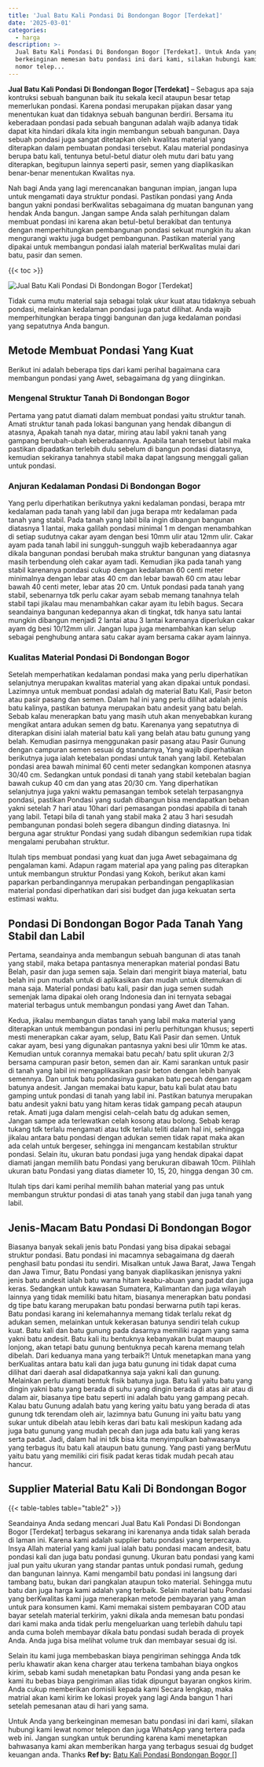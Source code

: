 ```yaml
---
title: 'Jual Batu Kali Pondasi Di Bondongan Bogor [Terdekat]'
date: '2025-03-01'
categories:
  - harga
description: >-
  Jual Batu Kali Pondasi Di Bondongan Bogor [Terdekat]. Untuk Anda yang
  berkeinginan memesan batu pondasi ini dari kami, silakan hubungi kami lewat
  nomor telep...
---
```


**Jual Batu Kali Pondasi Di Bondongan Bogor \[Terdekat\]** – Sebagus apa saja kontruksi sebuah bangunan baik itu sekala kecil ataupun besar tetap memerlukan pondasi. Karena pondasi merupakan pijakan dasar yang menentukan kuat dan tidaknya sebuah bangunan berdiri. Bersama itu keberadaan pondasi pada sebuah bangunan adalah wajib adanya tidak dapat kita hindari dikala kita ingin membangun sebuah bangunan. Daya sebuah pondasi juga sangat ditetapkan oleh kwalitas material yang diterapkan dalam pembuatan pondasi tersebut. Kalau material pondasinya berupa batu kali, tentunya betul-betul diatur oleh mutu dari batu yang diterapkan, begitupun lainnya seperti pasir, semen yang diaplikasikan benar-benar menentukan Kwalitas nya.

Nah bagi Anda yang lagi merencanakan bangunan impian, jangan lupa untuk mengamati daya struktur pondasi. Pastikan pondasi yang Anda bangun yakni pondasi berKwalitas sebagaimana dg muatan bangunan yang hendak Anda bangun. Jangan sampe Anda salah perhitungan dalam membuat pondasi ini karena akan betul-betul berakibat dan tentunya dengan memperhitungkan pembangunan pondasi sekuat mungkin itu akan mengurangi waktu juga budget pembangunan. Pastikan material yang dipakai untuk membangun pondasi ialah material berKwalitas mulai dari batu, pasir dan semen.

{{< toc >}}

![Jual Batu Kali Pondasi Di Bondongan Bogor [Terdekat]](/images/jual-batu-kali-07.png)

Tidak cuma mutu material saja sebagai tolak ukur kuat atau tidaknya sebuah pondasi, melainkan kedalaman pondasi juga patut dilihat. Anda wajib memperhitungkan berapa tinggi bangunan dan juga kedalaman pondasi yang sepatutnya Anda bangun.

## Metode Membuat Pondasi Yang Kuat

Berikut ini adalah beberapa tips dari kami perihal bagaimana cara membangun pondasi yang Awet, sebagaimana dg yang diinginkan.

### Mengenal Struktur Tanah Di Bondongan Bogor

Pertama yang patut diamati dalam membuat pondasi yaitu struktur tanah. Amati struktur tanah pada lokasi bangunan yang hendak dibangun di atasnya, Apakah tanah nya datar, miring atau labil yakni tanah yang gampang berubah-ubah keberadaannya. Apabila tanah tersebut labil maka pastikan dipadatkan terlebih dulu sebelum di bangun pondasi diatasnya, kemudian sekiranya tanahnya stabil maka dapat langsung menggali galian untuk pondasi.

### Anjuran Kedalaman Pondasi Di Bondongan Bogor

Yang perlu diperhatikan berikutnya yakni kedalaman pondasi, berapa mtr kedalaman pada tanah yang labil dan juga berapa mtr kedalaman pada tanah yang stabil. Pada tanah yang labil bila ingin dibangun bangunan diatasnya 1 lantai, maka galilah pondasi minimal 1 m dengan menambahkan di setiap sudutnya cakar ayam dengan besi 10mm ulir atau 12mm ulir. Cakar ayam pada tanah labil ini sungguh-sungguh wajib keberadaannya agar dikala bangunan pondasi berubah maka struktur bangunan yang diatasnya masih terbendung oleh cakar ayam tadi. Kemudian jika pada tanah yang stabil karenanya pondasi cukup dengan kedalaman 60 centi meter minimalnya dengan lebar atas 40 cm dan lebar bawah 60 cm atau lebar bawah 40 centi meter, lebar atas 20 cm. Untuk pondasi pada tanah yang stabil, sebenarnya tdk perlu cakar ayam sebab memang tanahnya telah stabil tapi jikalau mau menambahkan cakar ayam itu lebih bagus. Secara seandainya bangunan kedepannya akan di tingkat, tdk hanya satu lantai mungkin dibangun menjadi 2 lantai atau 3 lantai karenanya diperlukan cakar ayam dg besi 10/12mm ulir. Jangan lupa juga menambahkan kan selup sebagai penghubung antara satu cakar ayam bersama cakar ayam lainnya.

### Kualitas Material Pondasi Di Bondongan Bogor

Setelah memperhatikan kedalaman pondasi maka yang perlu diperhatikan selanjutnya merupakan kwalitas material yang akan dipakai untuk pondasi. Lazimnya untuk membuat pondasi adalah dg material Batu Kali, Pasir beton atau pasir pasang dan semen. Dalam hal ini yang perlu dilihat adalah jenis batu kalinya, pastikan batunya merupakan batu andesit yang batu belah. Sebab kalau menerapkan batu yang masih utuh akan menyebabkan kurang mengikat antara adukan semen dg batu. Karenanya yang sepatutnya di diterapkan disini ialah material batu kali yang belah atau batu gunung yang belah. Kemudian pasirnya menggunakan pasir pasang atau Pasir Gunung dengan campuran semen sesuai dg standarnya, Yang wajib diperhatikan berikutnya juga ialah ketebalan pondasi untuk tanah yang labil. Ketebalan pondasi area bawah minimal 60 centi meter sedangkan komponen atasnya 30/40 cm. Sedangkan untuk pondasi di tanah yang stabil ketebalan bagian bawah cukup 40 cm dan yang atas 20/30 cm. Yang diperhatikan selanjutnya juga yakni waktu pemasangan tembok setelah terpasangnya pondasi, pastikan Pondasi yang sudah dibangun bisa mendapatkan beban yakni setelah 7 hari atau 10hari dari pemasangan pondasi apabila di tanah yang labil. Tetapi bila di tanah yang stabil maka 2 atau 3 hari sesudah pembangunan pondasi boleh segera dibangun dinding diatasnya. Ini berguna agar struktur Pondasi yang sudah dibangun sedemikian rupa tidak mengalami perubahan struktur.

Itulah tips membuat pondasi yang kuat dan juga Awet sebagaimana dg pengalaman kami. Adapun ragam material apa yang paling pas diterapkan untuk membangun struktur Pondasi yang Kokoh, berikut akan kami paparkan perbandingannya merupakan perbandingan pengaplikasian material pondasi diperhatikan dari sisi budget dan juga kekuatan serta estimasi waktu.

## Pondasi Di Bondongan Bogor Pada Tanah Yang Stabil dan Labil

Pertama, seandainya anda membangun sebuah bangunan di atas tanah yang stabil, maka betapa pantasnya menerapkan material pondasi Batu Belah, pasir dan juga semen saja. Selain dari mengirit biaya material, batu belah ini pun mudah untuk di aplikasikan dan mudah untuk ditemukan di mana saja. Material pondasi batu kali, pasir dan juga semen sudah semenjak lama dipakai oleh orang Indonesia dan ini ternyata sebagai material terbagus untuk membangun pondasi yang Awet dan Tahan.

Kedua, jikalau membangun diatas tanah yang labil maka material yang diterapkan untuk membangun pondasi ini perlu perhitungan khusus; seperti mesti menerapkan cakar ayam, selup, Batu Kali Pasir dan semen. Untuk cakar ayam, besi yang digunakan pantasnya yakni besi ulir 10mm ke atas. Kemudian untuk corannya memakai batu pecah/ batu split ukuran 2/3 bersama campuran pasir beton, semen dan air. Kami sarankan untuk pasir di tanah yang labil ini mengaplikasikan pasir beton dengan lebih banyak semennya. Dan untuk batu pondasinya gunakan batu pecah dengan ragam batunya andesit. Jangan memakai batu kapur, batu kali bulat atau batu gamping untuk pondasi di tanah yang labil ini. Pastikan batunya merupakan batu andesit yakni batu yang hitam keras tidak gampang pecah ataupun retak. Amati juga dalam mengisi celah-celah batu dg adukan semen, Jangan sampe ada terlewatkan celah kosong atau bolong. Sebab kerap tukang tdk terlalu mengamati atau tdk terlalu teliti dalam hal ini, sehingga jikalau antara batu pondasi dengan adukan semen tidak rapat maka akan ada celah untuk bergeser, sehingga ini mengancam kestabilan struktur pondasi. Selain itu, ukuran batu pondasi juga yang hendak dipakai dapat diamati jangan memilih batu Pondasi yang berukuran dibawah 10cm. Pilihlah ukuran batu Pondasi yang diatas diameter 10, 15, 20, hingga dengan 30 cm.

Itulah tips dari kami perihal memilih bahan material yang pas untuk membangun struktur pondasi di atas tanah yang stabil dan juga tanah yang labil.

## Jenis-Macam Batu Pondasi Di Bondongan Bogor

Biasanya banyak sekali jenis batu Pondasi yang bisa dipakai sebagai struktur pondasi. Batu pondasi ini macamnya sebagaimana dg daerah penghasil batu pondasi itu sendiri. Misalkan untuk Jawa Barat, Jawa Tengah dan Jawa Timur, Batu Pondasi yang banyak diaplikasikan jenisnya yakni jenis batu andesit ialah batu warna hitam keabu-abuan yang padat dan juga keras. Sedangkan untuk kawasan Sumatera, Kalimantan dan juga wilayah lainnya yang tidak memiliki batu hitam, biasanya menerapkan batu pondasi dg tipe batu karang merupakan batu pondasi berwarna putih tapi keras. Batu pondasi karang ini kelemahannya memang tidak terlalu rekat dg adukan semen, melainkan untuk kekerasan batunya sendiri telah cukup kuat. Batu kali dan batu gunung pada dasarnya memiliki ragam yang sama yakni batu andesit. Batu kali itu bentuknya kebanyakan bulat maupun lonjong, akan tetapi batu gunung bentuknya pecah karena memang telah dibelah. Dari keduanya mana yang terbaik?! Untuk menetapkan mana yang berKualitas antara batu kali dan juga batu gunung ini tidak dapat cuma dilihat dari daerah asal didapatkannya saja yakni kali dan gunung. Melainkan perlu diamati bentuk fisik batunya juga. Batu kali yaitu batu yang dingin yakni batu yang berada di suhu yang dingin berada di atas air atau di dalam air, biasanya tipe batu seperti ini adalah batu yang gampang pecah. Kalau batu Gunung adalah batu yang kering yaitu batu yang berada di atas gunung tdk terendam oleh air, lazimnya batu Gunung ini yaitu batu yang sukar untuk dibelah atau lebih keras dari batu kali meskipun kadang ada juga batu gunung yang mudah pecah dan juga ada batu kali yang keras serta padat. Jadi, dalam hal ini tdk bisa kita menyimpulkan bahwasanya yang terbagus itu batu kali ataupun batu gunung. Yang pasti yang berMutu yaitu batu yang memiliki ciri fisik padat keras tidak mudah pecah atau hancur.

## Supplier Material Batu Kali Di Bondongan Bogor

{{< table-tables table="table2" >}}

Seandainya Anda sedang mencari Jual Batu Kali Pondasi Di Bondongan Bogor \[Terdekat\] terbagus sekarang ini karenanya anda tidak salah berada di laman ini. Karena kami adalah supplier batu pondasi yang terpercaya. Insya Allah material yang kami jual ialah batu pondasi macam andesit, batu pondasi kali dan juga batu pondasi gunung. Ukuran batu pondasi yang kami jual pun yaitu ukuran yang standar pantas untuk pondasi rumah, gedung dan bangunan lainnya. Kami mengambil batu pondasi ini langsung dari tambang batu, bukan dari pangkalan ataupun toko material. Sehingga mutu batu dan juga harga kami adalah yang terbaik. Selain material batu Pondasi yang berKwalitas kami juga menerapkan metode pembayaran yang aman untuk para konsumen kami. Kami memakai sistem pembayaran COD atau bayar setelah material terkirim, yakni dikala anda memesan batu pondasi dari kami maka anda tidak perlu mengeluarkan uang terlebih dahulu tapi anda cuma boleh membayar dikala batu pondasi sudah berada di proyek Anda. Anda juga bisa melihat volume truk dan membayar sesuai dg isi.

Selain itu kami juga membebaskan biaya pengiriman sehingga Anda tdk perlu khawatir akan kena charger atau terkena tambahan biaya ongkos kirim, sebab kami sudah menetapkan batu Pondasi yang anda pesan ke kami itu bebas biaya pengiriman alias tidak dipungut bayaran ongkos kirim. Anda cukup memberikan domisili kepada kami Secara lengkap, maka matrial akan kami kirim ke lokasi proyek yang lagi Anda bangun 1 hari setelah pemesanan atau di hari yang sama.

Untuk Anda yang berkeinginan memesan batu pondasi ini dari kami, silakan hubungi kami lewat nomor telepon dan juga WhatsApp yang tertera pada web ini. Jangan sungkan untuk berunding karena kami menetapkan bahwasanya kami akan memberikan harga yang terbagus sesuai dg budget keuangan anda. Thanks
**Ref by:** [Batu Kali Pondasi Bondongan Bogor []](https://id.wikipedia.org/wiki/Batu)
